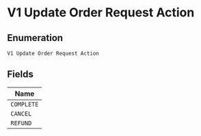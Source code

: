 
# V1 Update Order Request Action

## Enumeration

`V1 Update Order Request Action`

## Fields

| Name |
|  --- |
| `COMPLETE` |
| `CANCEL` |
| `REFUND` |

